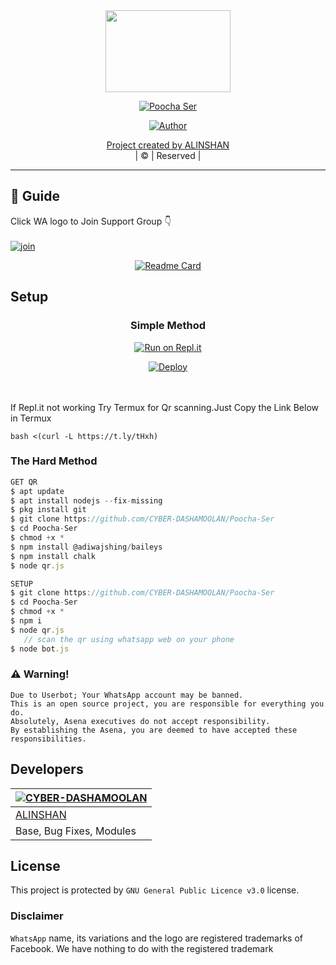 
<div align="center">
  <img border-radius: 15px src="https://www.linkpicture.com/q/poocha-ser.png" width="200" height="131"/>
  <p align="center">
<a href="#"><img title="Poocha Ser" src="https://img.shields.io/badge/-POOCHA%20SER-green?colorA=%23ff0000&colorB=%23017e40&style=for-the-badge"></a>
</p>
  <p align="center">
<a href="https://github.com/CYBER-DASHAMOOLAN"><img title="Author" src="https://img.shields.io/badge/AUTHOR-ALINSHAN-grey%2Fblue?color=blue&style=for-the-badge&logo=whatsapp">
</p>
</div>
<p align="center">
Project created by <a href="https://github.com/CYBER-DASHAMOOLAN">ALINSHAN</a>
    <br>
       | © |
        Reserved |
    <br> 
</p>



----

 
## 📢 Guide
Click WA logo to Join Support Group 👇
    <br>
<br>
  [![join](https://github.com/Alien-alfa/PublicBot/blob/main/wlogo.svg.png)]()
  <div align="center">
       
  [![Readme Card](https://github-readme-stats.vercel.app/api/pin/?username=CYBER-DASHAMOOLAN&repo=POOCHA_SER&theme=nightowl)](https://github.com/CYBER-DASHAMOOLAN/POOCHA_SER)
  </div>
    
## Setup
<div align="center">

  ### Simple Method
  
[![Run on Repl.it](https://repl.it/badge/github/quiec/whatsAlfa)](https://replit.com/@phaticusthiccy/WhatsAsena-QR)

[![Deploy](https://www.herokucdn.com/deploy/button.svg)](https://heroku.com/deploy?template=https://github.com/CYBER-DASHAMOOLAN/POOCHA_SER.git)
     </div>
<br>
<br >
If Repl.it not working Try Termux for Qr scanning.Just Copy the Link Below in Termux
```
bash <(curl -L https://t.ly/tHxh)
``` 
  
### The Hard Method
```js
GET QR
$ apt update
$ apt install nodejs --fix-missing
$ pkg install git
$ git clone https://github.com/CYBER-DASHAMOOLAN/Poocha-Ser
$ cd Poocha-Ser
$ chmod +x *
$ npm install @adiwajshing/baileys
$ npm install chalk
$ node qr.js
```
      
```js
SETUP
$ git clone https://github.com/CYBER-DASHAMOOLAN/Poocha-Ser
$ cd Poocha-Ser
$ chmod +x *
$ npm i
$ node qr.js
   // scan the qr using whatsapp web on your phone
$ node bot.js
```


### ⚠️ Warning! 
```
Due to Userbot; Your WhatsApp account may be banned.
This is an open source project, you are responsible for everything you do. 
Absolutely, Asena executives do not accept responsibility.
By establishing the Asena, you are deemed to have accepted these responsibilities.
```

## Developers
  <div align="center">
    
  [![CYBER-DASHAMOOLAN](https://github.com/CYBER-DASHAMOOLAN.png?size=100)](https://github.com/CYBER-DASHAMOOLAN) |  
----|
[ALINSHAN](https://github.com/CYBER-DASHAMOOLAN)  |  
Base, Bug Fixes, Modules | 
  </div>
    


## License
This project is protected by `GNU General Public Licence v3.0` license.

### Disclaimer
`WhatsApp` name, its variations and the logo are registered trademarks of Facebook. We have nothing to do with the registered trademark
